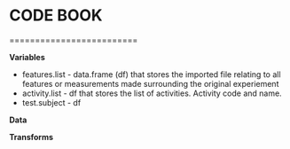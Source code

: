 # CODE BOOK
=========================



**Variables**
* features.list - data.frame (df) that stores the imported file relating to all features or measurements made surrounding the original experiement
* activity.list - df that stores the list of activities. Activity code and name.
* test.subject - df



**Data**




**Transforms**
